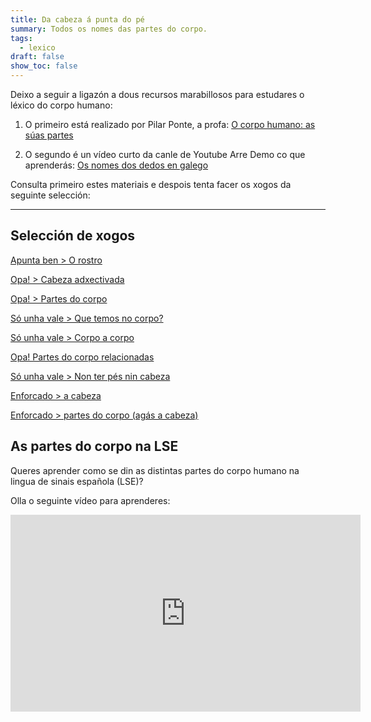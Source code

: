 ```yaml
---
title: Da cabeza á punta do pé
summary: Todos os nomes das partes do corpo.
tags:
  - lexico
draft: false
show_toc: false
---
```

Deixo a seguir a ligazón a dous recursos marabillosos para estudares o léxico do corpo humano:

1) O primeiro está realizado por Pilar Ponte, a profa:
   [O corpo humano: as súas partes](http://aprofa.gal/2020/11/10/partes-do-corpo-4/)

2) O segundo é un vídeo curto da canle de Youtube Arre Demo co que aprenderás:  [Os nomes dos dedos en galego](https://youtube.com/shorts/GXIN7oNPn7E?si=ajBhnV1LR5nE4EHh)

Consulta primeiro estes materiais e despois tenta facer os xogos da seguinte selección:

- - -

## Selección de xogos

[Apunta ben > O rostro](https://portaldaspalabras.gal/xogo/o-rostro/)

[Opa! > Cabeza adxectivada](https://portaldaspalabras.gal/xogo/cabeza-adxectivada/)

[Opa! > Partes do corpo](https://portaldaspalabras.gal/xogo/partes-do-corpo-humano/)

[Só unha vale > Que temos no corpo?](https://portaldaspalabras.gal/xogo/que-temos-no-corpo/)

[Só unha vale > Corpo a corpo](https://portaldaspalabras.gal/xogo/corpo-a-corpo/)

[Opa! Partes do corpo relacionadas](https://portaldaspalabras.gal/xogo/partes-do-corpo-relacionadas/)

[Só unha vale > Non ter pés nin cabeza](https://portaldaspalabras.gal/xogo/non-ter-pes-nin-cabeza/)

[Enforcado > a cabeza](https://www.ogalego.eu/exercicios_de_lingua/exercicios/pasatempos/afor/2/2.htm)

[Enforcado > partes do corpo (agás a cabeza)](https://www.ogalego.eu/exercicios_de_lingua/exercicios/pasatempos/afor/3/3.htm)

## As partes do corpo na LSE

Queres aprender como se din as distintas partes do corpo humano na lingua de sinais española (LSE)?

Olla o seguinte vídeo para aprenderes:

<iframe width="560" height="315" src="https://www.youtube.com/embed/_MtC35XrOCk?si=KV7n8WAuevlNpG7k" title="YouTube video player" frameborder="0" allow="accelerometer; autoplay; clipboard-write; encrypted-media; gyroscope; picture-in-picture; web-share" allowfullscreen></iframe>
